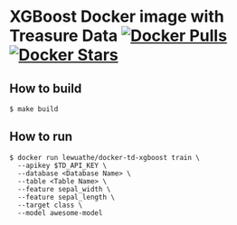 XGBoost Docker image with Treasure Data [![Docker Pulls](https://img.shields.io/docker/pulls/lewuathe/docker-td-xgboost.svg)]() [![Docker Stars](https://img.shields.io/docker/stars/lewuathe/docker-td-xgboost.svg)]()
===


## How to build

```
$ make build
```

## How to run

```
$ docker run lewuathe/docker-td-xgboost train \
  --apikey $TD_API_KEY \
  --database <Database Name> \
  --table <Table Name> \
  --feature sepal_width \
  --feature sepal_length \
  --target class \
  --model awesome-model
```

